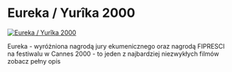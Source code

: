 Eureka / Yurîka 2000 
=============
[![Eureka / Yurîka 2000 ](http://vidos.pl/images/player.gif)](http://vidos.pl/eureka-yurka-2000)

 Eureka - wyróżniona nagrodą jury ekumenicznego oraz nagrodą FIPRESCI na festiwalu w Cannes 2000 - to jeden z najbardziej niezwykłych filmów zobacz pełny opis
